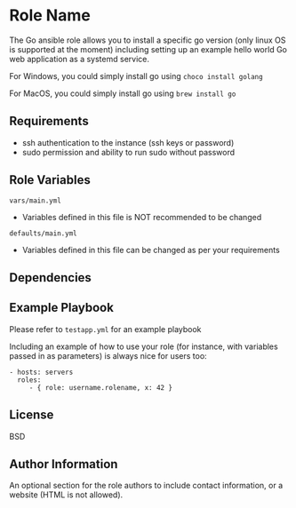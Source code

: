 Role Name
=========

The Go ansible role allows you to install a specific go version (only linux OS is supported at the moment) including setting up an example hello world Go web application as a systemd service.

For Windows, you could simply install go using `choco install golang`

For MacOS, you could simply install go using `brew install go`

Requirements
------------

- ssh authentication to the instance (ssh keys or password)
- sudo permission and ability to run sudo without password


Role Variables
--------------

`vars/main.yml`
- Variables defined in this file is NOT recommended to be changed

`defaults/main.yml`
- Variables defined in this file can be changed as per your requirements

Dependencies
------------



Example Playbook
----------------

Please refer to `testapp.yml` for an example playbook

Including an example of how to use your role (for instance, with variables passed in as parameters) is always nice for users too:

    - hosts: servers
      roles:
         - { role: username.rolename, x: 42 }

License
-------

BSD

Author Information
------------------

An optional section for the role authors to include contact information, or a website (HTML is not allowed).
